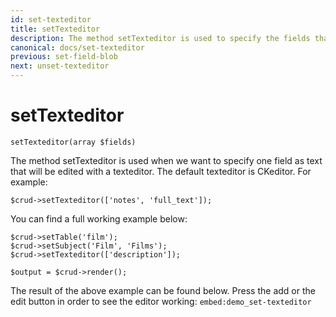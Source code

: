 ```yaml
---
id: set-texteditor
title: setTexteditor
description: The method setTexteditor is used to specify the fields that will open with a texteditor (ckeditor). 
canonical: docs/set-texteditor
previous: set-field-blob
next: unset-texteditor
---
```


# setTexteditor

<pre><code class="language-php">setTexteditor(array $fields)</code></pre>
The method setTexteditor is used when we want to specify one field as text that will be edited with a texteditor. The default texteditor is CKeditor. For example:

<pre><code class="language-php">$crud->setTexteditor(['notes', 'full_text']);</code></pre>

You can find a full working example below:
<pre><code class="language-php">$crud->setTable('film');
$crud->setSubject('Film', 'Films');
$crud->setTexteditor(['description']);

$output = $crud->render();</code></pre>

The result of the above example can be found below. Press the add or the edit button in order to see the editor working:
`embed:demo_set-texteditor`